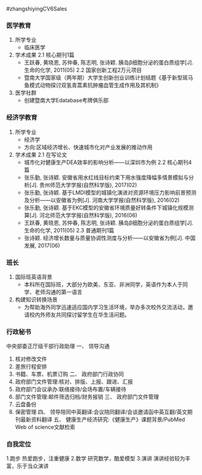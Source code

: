 #zhangshiyingCV6Sales
### 医学教育
1.  所学专业
    * 临床医学
2.  学术成果
2.1 核心期刊1篇 
    * 王跃春, 黄晓恩, 苏仲春, 陈志明, 张诗颖. 胰岛β细胞分泌的蛋白质组学[J]. 生命的化学, 2011(05)
2.2 国家创新工程2万元项目
    * 暨南大学国家级（两年期）大学生创新创业训练计划结题《基于新型斑马鱼模式动物探讨双氢青蒿素抗肿瘤血管生成作用及其机制》
3. 医学社群
    * 创建暨南大学Edatabase考牌俱乐部

### 经济学教育
1. 所学专业
    * 经济学
    * 方向:区域经济增长、快速城市化对产业发展的推动作用
2. 学术成果
2.1 在写论文
    * 城市化对健康生产DEA效率的影响分析——以深圳市为例
2.2 核心期刊4篇 
    * 张乐勤, 张诗颖. 安徽省用水红线目标约束下用水强度降幅多情景模拟与分析[J]. 贵州师范大学学报(自然科学版), 2017(02)
    * 张乐勤, 张诗颖. 基于LMDI模型的城镇化演进对资源环境压力影响前景预测及分析——以安徽省为例[J]. 河南大学学报(自然科学版), 2016(02)
    * 张乐勤, 张诗颖. 基于EKC模型的安徽省环境质量好转条件下城镇化规模测算[J]. 河北师范大学学报(自然科学版), 2016(06)
    * 王跃春, 黄晓恩, 苏仲春, 陈志明, 张诗颖. 胰岛β细胞分泌的蛋白质组学[J]. 生命的化学, 2011(05)
2.3 普通期刊1篇
    * 张诗颖. 经济增长数量与质量协调性测度与分析——以安徽省为例[J]. 中国发展, 2017(06)


### 班长
1. 国际班英语背景
    * 本科所在国际班，大部分为欧美、东亚、非洲同学，英语作为本人于同学、老师沟通的第一语言
2. 构建知识转换场景
    * 为帮助海外同学迅速适应国内学习生活环境，举办多次校外交流活动，邀请校内外师友共同探讨留学生在华生活问题。

### 行政秘书
中央部委正厅级干部行政助理
一、 领导沟通
1. 核对修改文件
2. 差旅行程安排
3. 书籍、车票、机票订购
二、 政府部门行政协同
1. 政府部门文件管理:核对、排版、上报、跟进、汇报
2. 政府部门会议承办:联络接待/会场布置/车辆接待
3. 部门文件管理:邮件筛选归档/财务报销
三、 政府部门文件管理
1. 云盘备份
2. 保密管理
四、 领导陪同中英翻译:会议陪同翻译/会谈邀请函中英互翻/英文期刊最新资料翻译
五、 健康生产经济研究:《健康生产》课题背景/PubMed Web of science文献检索

### 自我定位
1.跑步
热爱跑步，注重健康
2.数学
研究数学，酷爱模型
3.演讲
演讲经验较为丰富，乐于当众演讲